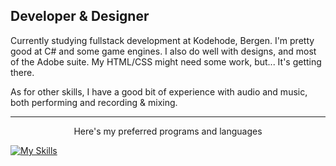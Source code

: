 ## Developer & Designer
Currently studying fullstack development at Kodehode, Bergen.
I'm pretty good at C# and some game engines. I also do well with designs, and most of the Adobe suite. 
My HTML/CSS might need some work, but... It's getting there. 

As for other skills, I have a good bit of experience with audio and music, both performing and recording & mixing.

---
<p align="center">
Here's my preferred programs and languages
<p/>
  
[![My Skills](https://skillicons.dev/icons?i=ableton,cs,js,html,css,blender,ae,dotnet,figma,ps,unity,godot)](https://skillicons.dev)
<!--

![alt text](https://github.com/[username]/[reponame]/blob/[branch]/image.jpg?raw=true)
**Alenta/Alenta** is a ✨ _special_ ✨ repository because its `README.md` (this file) appears on your GitHub profile.

Here are some ideas to get you started:

- 🔭 I’m currently working on ...
- 🌱 I’m currently learning ...
- 👯 I’m looking to collaborate on ...
- 🤔 I’m looking for help with ...
- 💬 Ask me about ...
- 📫 How to reach me: ...
- 😄 Pronouns: ...
- ⚡ Fun fact: ...
-->
